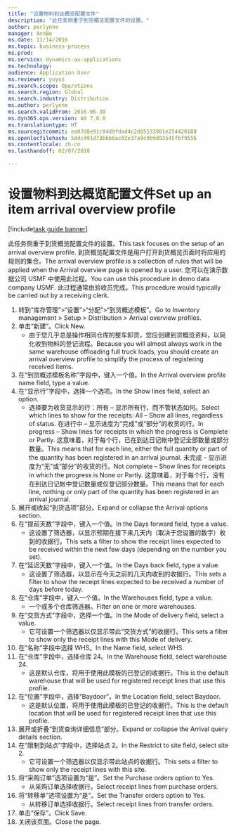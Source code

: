 ```yaml
---
title: "设置物料到达概览配置文件"
description: "此任务侧重于到货概览配置文件的设置。"
author: perlynne
manager: AnnBe
ms.date: 11/14/2016
ms.topic: business-process
ms.prod: 
ms.service: dynamics-ax-applications
ms.technology: 
audience: Application User
ms.reviewer: yuyus
ms.search.scope: Operations
ms.search.region: Global
ms.search.industry: Distribution
ms.author: perlynne
ms.search.validFrom: 2016-06-30
ms.dyn365.ops.version: AX 7.0.0
ms.translationtype: HT
ms.sourcegitcommit: ea07d8e91c94d9fdad4c2d05533981e254420188
ms.openlocfilehash: 5ddc491d73bbb6ac02e37a9c9b9d93545f6f9556
ms.contentlocale: zh-cn
ms.lasthandoff: 02/07/2018

---
```

# <a name="set-up-an-item-arrival-overview-profile"></a><span data-ttu-id="8e488-103">设置物料到达概览配置文件</span><span class="sxs-lookup"><span data-stu-id="8e488-103">Set up an item arrival overview profile</span></span>

[!include[task guide banner](../../includes/task-guide-banner.md)]

<span data-ttu-id="8e488-104">此任务侧重于到货概览配置文件的设置。</span><span class="sxs-lookup"><span data-stu-id="8e488-104">This task focuses on the setup of an arrival overview profile.</span></span> <span data-ttu-id="8e488-105">到货概览配置文件是用户打开到货概览页面时将应用的规则的集合。</span><span class="sxs-lookup"><span data-stu-id="8e488-105">The arrival overview profile is a collection of rules that will be applied when the Arrival overview page is opened by a user.</span></span> <span data-ttu-id="8e488-106">您可以在演示数据公司 USMF 中使用此过程。</span><span class="sxs-lookup"><span data-stu-id="8e488-106">You can use this procedure in demo data company USMF.</span></span> <span data-ttu-id="8e488-107">此过程通常由验收员完成。</span><span class="sxs-lookup"><span data-stu-id="8e488-107">This procedure would typically be carried out by a receiving clerk.</span></span>





1. <span data-ttu-id="8e488-108">转到“库存管理”>“设置”>“分配”>“到货概述模板”。</span><span class="sxs-lookup"><span data-stu-id="8e488-108">Go to Inventory management > Setup > Distribution > Arrival overview profiles.</span></span>
2. <span data-ttu-id="8e488-109">单击“新建”。</span><span class="sxs-lookup"><span data-stu-id="8e488-109">Click New.</span></span>
    * <span data-ttu-id="8e488-110">由于您几乎总是操作相同仓库的整车卸货，您应创建到货概览资料，以简化收到物料的登记流程。</span><span class="sxs-lookup"><span data-stu-id="8e488-110">Because you will almost always work in the same warehouse offloading full truck loads, you should create an arrival overview profile to simplify the process of registering received items.</span></span>  
3. <span data-ttu-id="8e488-111">在“到货概述模板名称”字段中，键入一个值。</span><span class="sxs-lookup"><span data-stu-id="8e488-111">In the Arrival overview profile name field, type a value.</span></span>
4. <span data-ttu-id="8e488-112">在“显示行”字段中，选择一个选项。</span><span class="sxs-lookup"><span data-stu-id="8e488-112">In the Show lines field, select an option.</span></span>
    * <span data-ttu-id="8e488-113">选择要为收货显示的行︰所有 – 显示所有行，而不管状态如何。</span><span class="sxs-lookup"><span data-stu-id="8e488-113">Select which lines to show for the receipts:   All – Show all lines, regardless of status.</span></span>   <span data-ttu-id="8e488-114">在进行中 – 显示进度为“完成”或“部分”的收货的行。</span><span class="sxs-lookup"><span data-stu-id="8e488-114">In progress – Show lines for receipts in which the progress is Complete or Partly.</span></span> <span data-ttu-id="8e488-115">这意味着，对于每个行，已在到达日记帐中登记全部数量或部分数量。</span><span class="sxs-lookup"><span data-stu-id="8e488-115">This means that for each line, either the full quantity or part of the quantity has been registered in an arrival journal.</span></span>   <span data-ttu-id="8e488-116">未完成 – 显示进度为“无”或“部分”的收货的行。</span><span class="sxs-lookup"><span data-stu-id="8e488-116">Not complete – Show lines for receipts in which the progress is None or Partly.</span></span> <span data-ttu-id="8e488-117">这意味着，对于每个行，没有在到达日记帐中登记数量或仅登记部分数量。</span><span class="sxs-lookup"><span data-stu-id="8e488-117">This means that for each line, nothing or only part of the quantity has been registered in an arrival journal.</span></span>  
5. <span data-ttu-id="8e488-118">展开或收起“到货选项”部分。</span><span class="sxs-lookup"><span data-stu-id="8e488-118">Expand or collapse the Arrival options section.</span></span>
6. <span data-ttu-id="8e488-119">在“提前天数”字段中，键入一个值。</span><span class="sxs-lookup"><span data-stu-id="8e488-119">In the Days forward field, type a value.</span></span>
    * <span data-ttu-id="8e488-120">这设置了筛选器，以显示预期在接下来几天内（取决于您设置的数字）收到的收据行。</span><span class="sxs-lookup"><span data-stu-id="8e488-120">This sets a filter to show the receipt lines expected to be received within the next few days (depending on the number you set).</span></span>  
7. <span data-ttu-id="8e488-121">在“延迟天数”字段中，键入一个值。</span><span class="sxs-lookup"><span data-stu-id="8e488-121">In the Days back field, type a value.</span></span>
    * <span data-ttu-id="8e488-122">这设置了筛选器，以显示在今天之前的几天内收到的收据行。</span><span class="sxs-lookup"><span data-stu-id="8e488-122">This sets a filter to show the receipt lines expected to be received a number of days before today.</span></span>  
8. <span data-ttu-id="8e488-123">在“仓库”字段中，键入一个值。</span><span class="sxs-lookup"><span data-stu-id="8e488-123">In the Warehouses field, type a value.</span></span>
    * <span data-ttu-id="8e488-124">一个或多个仓库筛选器。</span><span class="sxs-lookup"><span data-stu-id="8e488-124">Filter on one or more warehouses.</span></span>  
9. <span data-ttu-id="8e488-125">在“交货方式”字段中，选择一个值。</span><span class="sxs-lookup"><span data-stu-id="8e488-125">In the Mode of delivery field, select a value.</span></span>
    * <span data-ttu-id="8e488-126">它可设置一个筛选器以仅显示带此“交货方式”的收据行。</span><span class="sxs-lookup"><span data-stu-id="8e488-126">This sets a filter to show only the receipt lines with this Mode of delivery.</span></span>  
10. <span data-ttu-id="8e488-127">在“名称”字段中选择 WHS。</span><span class="sxs-lookup"><span data-stu-id="8e488-127">In the Name field, select WHS.</span></span>
11. <span data-ttu-id="8e488-128">在“仓库”字段中，选择仓库 24。</span><span class="sxs-lookup"><span data-stu-id="8e488-128">In the Warehouse field, select warehouse 24.</span></span>
    * <span data-ttu-id="8e488-129">这是默认仓库，将用于使用此模板的已登记的收据行。</span><span class="sxs-lookup"><span data-stu-id="8e488-129">This is the default warehouse that will be used for registered receipt lines that use this profile.</span></span>  
12. <span data-ttu-id="8e488-130">在“位置”字段中，选择“Baydoor”。</span><span class="sxs-lookup"><span data-stu-id="8e488-130">In the Location field, select Baydoor.</span></span>
    * <span data-ttu-id="8e488-131">这是默认位置，将用于使用此模板的已登记的收据行。</span><span class="sxs-lookup"><span data-stu-id="8e488-131">This is the default location that will be used for registered receipt lines that use this profile.</span></span>  
13. <span data-ttu-id="8e488-132">展开或折叠“到货查询详细信息”部分。</span><span class="sxs-lookup"><span data-stu-id="8e488-132">Expand or collapse the Arrival query details section.</span></span>
14. <span data-ttu-id="8e488-133">在“限制到站点”字段中，选择站点 2。</span><span class="sxs-lookup"><span data-stu-id="8e488-133">In the Restrict to site field, select site 2.</span></span>
    * <span data-ttu-id="8e488-134">它可设置一个筛选器以仅显示带此站点的收据行。</span><span class="sxs-lookup"><span data-stu-id="8e488-134">This sets a filter to show only the receipt lines with this site.</span></span>  
15. <span data-ttu-id="8e488-135">将“采购订单”选项设置为“是”。</span><span class="sxs-lookup"><span data-stu-id="8e488-135">Set the Purchase orders option to Yes.</span></span>
    * <span data-ttu-id="8e488-136">从采购订单选择收据行。</span><span class="sxs-lookup"><span data-stu-id="8e488-136">Select receipt lines from purchase orders.</span></span>  
16. <span data-ttu-id="8e488-137">将“转移单”选项设置为“是”。</span><span class="sxs-lookup"><span data-stu-id="8e488-137">Set the Transfer orders option to Yes.</span></span>
    * <span data-ttu-id="8e488-138">从转移订单选择收据行。</span><span class="sxs-lookup"><span data-stu-id="8e488-138">Select receipt lines from transfer orders.</span></span>  
17. <span data-ttu-id="8e488-139">单击“保存”。</span><span class="sxs-lookup"><span data-stu-id="8e488-139">Click Save.</span></span>
18. <span data-ttu-id="8e488-140">关闭该页面。</span><span class="sxs-lookup"><span data-stu-id="8e488-140">Close the page.</span></span>

